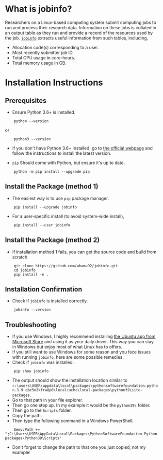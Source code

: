 # What is jobinfo?
Researchers on a Linux-based computing system submit computing jobs to run and process their research data. Information on these jobs is collated in an output table as they run and provide a record of the resources used by the job. [`jobinfo`](https://github.com/ahama92/jobinfo) extracts useful information from such tables, including,
- Allocation code(s) corresponding to a user.
- Most recently submitter job ID.
- Total CPU usage in core-hours.
- Total memory usage in GB.

# Installation Instructions
## Prerequisites
- Ensure Python 3.6+ is installed.
```console
    python --version
```
or
```console
    python3 --version
```

- If you don't have Python 3.6+ installed, go to [the official webpage](https://www.python.org/downloads/) and follow the instructions to install the latest version.

- `pip` Should come with Python, but ensure it's up to date.
```console
    python -m pip install --upgrade pip
```

## Install the Package (method 1)
- The easiest way is to use `pip` package manager.
```console
    pip install --upgrade jobinfo
```

- For a user-specific install (to avoid system-wide install),
```console
    pip install --user jobinfo
```

## Install the Package (method 2)
- If installation method 1 fails, you can get the source code and build from scratch.
```console
    git clone https://github.com/ahama92/jobinfo.git
    cd jobinfo
    pip install -e .
```

## Installation Confirmation
- Check if `jobinfo` is installed correctly.
```console
    jobinfo --version
```

## Troubleshooting
- If you use Windows, I highly recommend installing [the Ubuntu app from Microsoft Store](https://apps.microsoft.com/detail/9PDXGNCFSCZV?hl=en-us&gl=CA&ocid=pdpshare) and using it as your daily driver. This way you can stay in Windows but enjoy most of what Linux has to offers.
- If you still want to use Windows for some reason and you face issues with running `jobinfo`, here are some possible remedies.
- Check if `jobinfo` was installed.
```console
    pip show jobinfo
```
- The output should show the installation location similar to `c:\users\USER\appdata\local\packages\pythonsoftwarefoundation.python.3.9_qbz5n2kfra8p0\localcache\local-packages\python39\site-packages`.
- Go to that path in your file explorer.
- Then go one step up. In my example it would be the `python39\` folder.
- Then go to the `Scripts` folder.
- Copy the path.
- Then type the following command in a Windows PowerShell.
```console
    $env:Path += ";C:\Users\USER\AppData\Local\Packages\PythonSoftwareFoundation.Python.3.9_qbz5n2kfra8p0\LocalCache\local-packages\Python39\Scripts"
```
- Don't forget to change the path to that one you just copied, not my example!